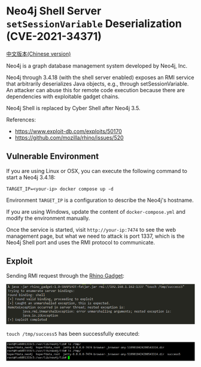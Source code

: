 # Neo4j Shell Server `setSessionVariable` Deserialization (CVE-2021-34371)

[中文版本(Chinese version)](README.zh-cn.md)

Neo4j is a graph database management system developed by Neo4j, Inc.

Neo4j through 3.4.18 (with the shell server enabled) exposes an RMI service that arbitrarily deserializes Java objects, e.g., through setSessionVariable. An attacker can abuse this for remote code execution because there are dependencies with exploitable gadget chains.

Neo4j Shell is replaced by Cyber Shell after Neo4j 3.5.

References:

- https://www.exploit-db.com/exploits/50170
- https://github.com/mozilla/rhino/issues/520

## Vulnerable Environment

If you are using Linux or OSX, you can execute the following command to start a Neo4j 3.4.18:

```
TARGET_IP=<your-ip> docker compose up -d
```

Environment `TARGET_IP` is a configuration to describe the Neo4j's hostname.

If you are using Windows, update the content of `docker-compose.yml` and modify the environment manually.

Once the service is started, visit `http://your-ip:7474` to see the web management page, but what we need to attack is port 1337, which is the Neo4j Shell port and uses the RMI protocol to communicate.

## Exploit

Sending RMI request through the [Rhino Gadget](rhino_gadget/):

![](1.png)

`touch /tmp/success5` has been successfully executed:

![](2.png)
